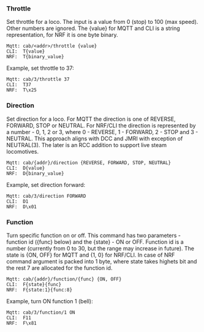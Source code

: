 


### Throttle

Set throttle for a loco. The input is a value from 0 (stop) to 100 (max speed). Other numbers are ignored. The {value} for MQTT and CLI is a string representation, for NRF it is one byte binary.


```
Mqtt: cab/<addr>/throttle {value}
CLI:  T{value}
NRF:  T{binary_value}
```

Example, set throttle to 37:
```
Mqtt: cab/3/throttle 37
CLI:  T37
NRF:  T\x25
```

### Direction

Set direction for a loco. For MQTT the direction is one of REVERSE, FORWARD, STOP or NEUTRAL. For NRF/CLI the direction is represented by a number - 0, 1, 2 or 3, where 0 - REVERSE, 1 - FORWARD, 2 - STOP and 3 - NEUTRAL. This approach aligns with DCC and JMRI with exception of NEUTRAL(3). The later is an RCC addition to support live steam locomotives.

```
Mqtt: cab/{addr}/direction {REVERSE, FORWARD, STOP, NEUTRAL}
CLI:  D{value}
NRF:  D{binary_value}
```

Example, set direction forward:
```
Mqtt: cab/3/direction FORWARD
CLI:  D1
NRF:  D\x01
```

### Function

Turn specific function on or off. This command has two parameters - function id ({func} below) and the {state} - ON or OFF. Function id is a number (currently from 0 to 30, but the range may increase in future). The state is {ON, OFF} for MQTT and {1, 0} for NRF/CLI. In case of NRF command argument is packed into 1 byte, where state takes highets bit and the rest 7 are allocated for the function id.

```
Mqtt: cab/{addr}/function/{func} {ON, OFF}
CLI:  F{state}{func}
NRF:  F{state:1}{func:8}
```

Example, turn ON function 1 (bell):
```
Mqtt: cab/3/function/1 ON
CLI:  F11
NRF:  F\x81
```
